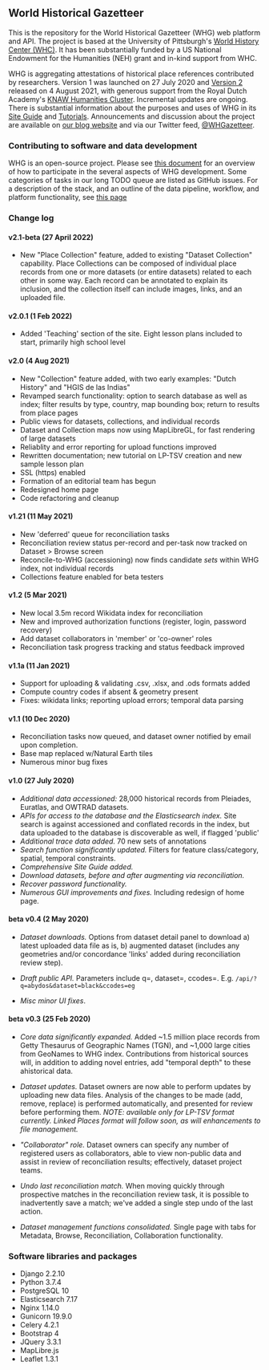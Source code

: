 ## World Historical Gazetteer

This is the repository for the World Historical Gazetteer (WHG) web platform and API. The project is based at the University of Pittsburgh's [World History Center (WHC)](https://www.worldhistory.pitt.edu/). It has been substantially funded by a US National Endowment for the Humanities (NEH) grant and in-kind support from WHC. 

WHG is aggregating attestations of historical place references contributed by researchers. Version 1 was launched on 27 July 2020 and [Version 2](http://whgazetteer.org) released on 4 August 2021, with generous support from the Royal Dutch Academy's [KNAW Humanities Cluster](https://www.knaw.nl/en). Incremental updates are ongoing. There is substantial information about the purposes and uses of WHG in its [Site Guide](http://whgazetteer.org/tutorials/guide/) and [Tutorials](http://whgazetteer.org/tutorials/). Announcements and discussion about the project are available on [our blog website](http://blog.whgazetteer.org) and via our Twitter feed, [@WHGazetteer](https://twitter.com/WHGazetteer).

### Contributing to software and data development

WHG is an open-source project. Please see [this document](docs/contributing_dev.md) for an overview of how to participate in the several aspects of WHG development. Some categories of tasks in our long TODO queue are listed as GitHub issues. For a description of the stack, and an outline of the data pipeline, workflow, and platform functionality, see [this page](docs/stack_howitworks.md) 

### Change log

#### v2.1-beta (27 April 2022)

- New "Place Collection" feature, added to existing "Dataset Collection" capability. Place Collections can be composed of individual place records from one or more datasets (or entire datasets) related to each other in some way. Each record can be annotated to explain its inclusion, and the collection itself can include images, links, and an uploaded file.

#### v2.0.1 (1 Feb 2022)

- Added 'Teaching' section of the site. Eight lesson plans included to start, primarily high school level
#### v2.0 (4 Aug 2021)

- New "Collection" feature added, with two early examples: "Dutch History" and "HGIS de las Indias"
- Revamped search functionality: option to search database as well as index; filter results by type, country, map bounding box; return to results from place pages
- Public views for datasets, collections, and individual records
- Dataset and Collection maps now using MapLibreGL, for fast rendering of large datasets
- Reliablity and error reporting for upload functions improved
- Rewritten documentation; new tutorial on LP-TSV creation and new sample lesson plan
- SSL (https) enabled
- Formation of an editorial team has begun
- Redesigned home page
- Code refactoring and cleanup

#### v1.21 (11 May 2021)

- New 'deferred' queue for reconciliation tasks
- Reconciliation review status per-record and per-task now tracked on Dataset > Browse screen
- Reconcile-to-WHG (accessioning) now finds candidate _sets_ within WHG index, not individual records
- Collections feature enabled for beta testers

#### v1.2 (5 Mar 2021)

- New local 3.5m record Wikidata index for reconciliation 
- New and improved authorization functions (register, login, password recovery)
- Add dataset collaborators in 'member' or 'co-owner' roles
- Reconciliation task progress tracking and status feedback improved

#### v1.1a (11 Jan 2021)

- Support for uploading & validating .csv, .xlsx, and .ods formats added
- Compute country codes if absent & geometry present
- Fixes: wikidata links; reporting upload errors; temporal data parsing 

#### v1.1 (10 Dec 2020)

- Reconciliation tasks now queued, and dataset owner notified by email upon completion.
- Base map replaced w/Natural Earth tiles
- Numerous minor bug fixes

#### v1.0 (27 July 2020)
- _Additional data accessioned:_ 28,000 historical records from Pleiades, Euratlas, and OWTRAD datasets.
- _APIs for access to the database and the Elasticsearch index._ Site search is against accessioned and conflated records in the index, but data uploaded to the database is discoverable as well, if flagged 'public'
- _Additional trace data added._ 70 new sets of annotations
- _Search function significantly updated._ Filters for feature class/category, spatial, temporal constraints.
- _Comprehensive Site Guide added._
- _Download datasets, before and after augmenting via reconciliation._
- _Recover password functionality._
- _Numerous GUI improvements and fixes._ Including redesign of home page.


#### beta v0.4 (2 May 2020)
- _Dataset downloads._ Options from dataset detail panel to download a) latest uploaded data file as is, b) augmented dataset (includes any geometries and/or concordance 'links' added during reconciliation review step).

- _Draft public API._ Parameters include q=, dataset=, ccodes=. E.g. `/api/?q=abydos&dataset=black&ccodes=eg`

- _Misc minor UI fixes_.

#### beta v0.3 (25 Feb 2020)
- _Core data significantly expanded._ Added ~1.5 million place records from Getty Thesaurus of Geographic Names (TGN), and ~1,000 large cities from GeoNames to WHG index. Contributions from historical sources will, in addition to adding novel entries, add "temporal depth" to these ahistorical data.

- _Dataset updates._ Dataset owners are now able to perform updates by uploading new data files. Analysis of the changes to be made (add, remove, replace) is performed automatically, and presented for review before performing them. _NOTE: available only for LP-TSV format currently. Linked Places format will follow soon, as will enhancements to file management._


- _"Collaborator" role._ Dataset owners can specify any number of registered users as collaborators, able to view non-public data and assist in review of reconciliation results; effectively, dataset project teams.

- _Undo last reconciliation match._ When moving quickly through prospective matches in the reconciliation review task, it is possible to inadvertently save a match; we've added a single step undo of the last action.

- _Dataset management functions consolidated._ Single page with tabs for Metadata, Browse, Reconciliation, Collaboration functionality.

### Software libraries and packages

- Django 2.2.10
- Python 3.7.4
- PostgreSQL 10
- Elasticsearch 7.17
- Nginx 1.14.0
- Gunicorn 19.9.0
- Celery 4.2.1
- Bootstrap 4
- JQuery 3.3.1
- MapLibre.js
- Leaflet 1.3.1


